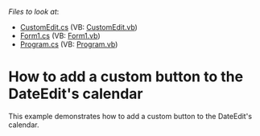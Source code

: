 <!-- default file list -->
*Files to look at*:

* [CustomEdit.cs](./CS/WindowsApplication3/CustomEdit.cs) (VB: [CustomEdit.vb](./VB/WindowsApplication3/CustomEdit.vb))
* [Form1.cs](./CS/WindowsApplication3/Form1.cs) (VB: [Form1.vb](./VB/WindowsApplication3/Form1.vb))
* [Program.cs](./CS/WindowsApplication3/Program.cs) (VB: [Program.vb](./VB/WindowsApplication3/Program.vb))
<!-- default file list end -->
# How to add a custom button to the DateEdit's calendar


<p>This example demonstrates how to add a custom button to the DateEdit's calendar.</p>

<br/>


